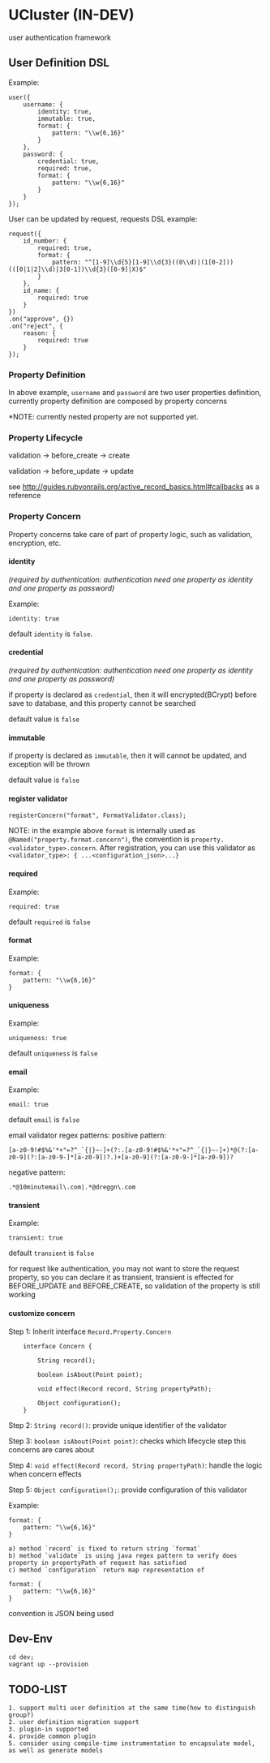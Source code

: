# UCluster (IN-DEV)

user authentication framework

## User Definition DSL
    
Example:
     
    user({
        username: {
            identity: true,
            immutable: true,
            format: {
                pattern: "\\w{6,16}"
            }
        },
        password: {
            credential: true,
            required: true,
            format: {
                pattern: "\\w{6,16}"
            }
        }
    });     
    
User can be updated by request, requests DSL example:

    request({
        id_number: {
            required: true,
            format: {
                pattern: "^[1-9]\\d{5}[1-9]\\d{3}((0\\d)|(1[0-2]))(([0|1|2]\\d)|3[0-1])\\d{3}([0-9]|X)$"
            }
        },
        id_name: {
            required: true
        }
    })
    .on("approve", {})
    .on("reject", {
        reason: {
            required: true
        }
    });
    
    
### Property Definition
    
In above example, `username` and `password` are two user properties definition, currently property definition are composed by property concerns

*NOTE: currently nested property are not supported yet.

### Property Lifecycle

validation -> before_create -> create

validation -> before_update -> update

see http://guides.rubyonrails.org/active_record_basics.html#callbacks as a reference

### Property Concern

Property concerns take care of part of property logic, such as validation, encryption, etc. 

#### identity 

*(required by authentication: authentication need one property as identity and one property as password)*

Example:

    identity: true

default `identity` is `false`.

#### credential

*(required by authentication: authentication need one property as identity and one property as password)*

if property is declared as `credential`, then it will encrypted(BCrypt) before save to database, and this property cannot be searched

default value is `false`

#### immutable

if property is declared as `immutable`, then it will cannot be updated, and exception will be thrown

default value is `false`

#### register validator

    registerConcern("format", FormatValidator.class);
    
NOTE: in the example above `format` is internally used as `@Named("property.format.concern")`, the convention is `property.<validator_type>.concern`.
After registration, you can use this validator as `<validator_type>: { ...<configuration_json>...}`

#### required

Example:
    
    required: true
    
default `required` is `false`    

#### format

Example:

    format: {
        pattern: "\\w{6,16}"
    }
    
#### uniqueness
    
Example:    

    uniqueness: true
    
default `uniqueness` is `false`    

#### email

Example:
    
    email: true
    
default `email` is `false`

email validator regex patterns: 
positive pattern: 
    
    [a-z0-9!#$%&'*+"=?^_`{|}~-]+(?:.[a-z0-9!#$%&'*+"=?^_`{|}~-]+)*@(?:[a-z0-9](?:[a-z0-9-]*[a-z0-9])?.)+[a-z0-9](?:[a-z0-9-]*[a-z0-9])?

negative pattern:

    .*@10minutemail\.com|.*@dreggn\.com
    
#### transient
    
Example:
    
    transient: true

default `transient` is `false`
    
for request like authentication, you may not want to store the request property, so you can declare it as transient, transient is effected for BEFORE_UPDATE and BEFORE_CREATE, so validation of the property is still working     
    
#### customize concern    

Step 1: Inherit interface `Record.Property.Concern`

        interface Concern {

            String record();

            boolean isAbout(Point point);

            void effect(Record record, String propertyPath);

            Object configuration();
        }

Step 2: `String record()`: provide unique identifier of the validator

Step 3: `boolean isAbout(Point point)`: checks which lifecycle step this concerns are cares about

Step 4: `void effect(Record record, String propertyPath)`: handle the logic when concern effects

Step 5: `Object configuration();`: provide configuration of this validator

Example: 

    format: {
        pattern: "\\w{6,16}"
    }

    a) method `record` is fixed to return string `format`
    b) method `validate` is using java regex pattern to verify does property in propertyPath of request has satisfied
    c) method `configuration` return map representation of 

    format: {
        pattern: "\\w{6,16}"
    }
            
convention is JSON being used      

## Dev-Env

    cd dev;
    vagrant up --provision

## TODO-LIST

    1. support multi user definition at the same time(how to distinguish group?)
    2. user definition migration support 
    3. plugin-in supported
    4. provide common plugin
    5. consider using compile-time instrumentation to encapsulate model, as well as generate models      